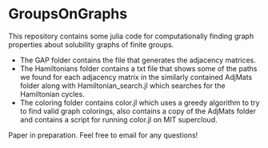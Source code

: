 # GroupsOnGraphs

This repository contains some julia code for computationally finding graph properties about solubility graphs of finite groups. 

- The GAP folder contains the file that generates the adjacency matrices.
- The Hamiltonians folder contains a txt file that shows some of the paths we found for each adjacency matrix in the similarly contained AdjMats folder along with Hamiltonian_search.jl which searches for the Hamiltonian cycles.
- The coloring folder contains color.jl which uses a greedy algorithm to try to find valid graph colorings, also contains a copy of the AdjMats folder and contains a script for running color.jl on MIT supercloud.

Paper in preparation. Feel free to email for any questions!
